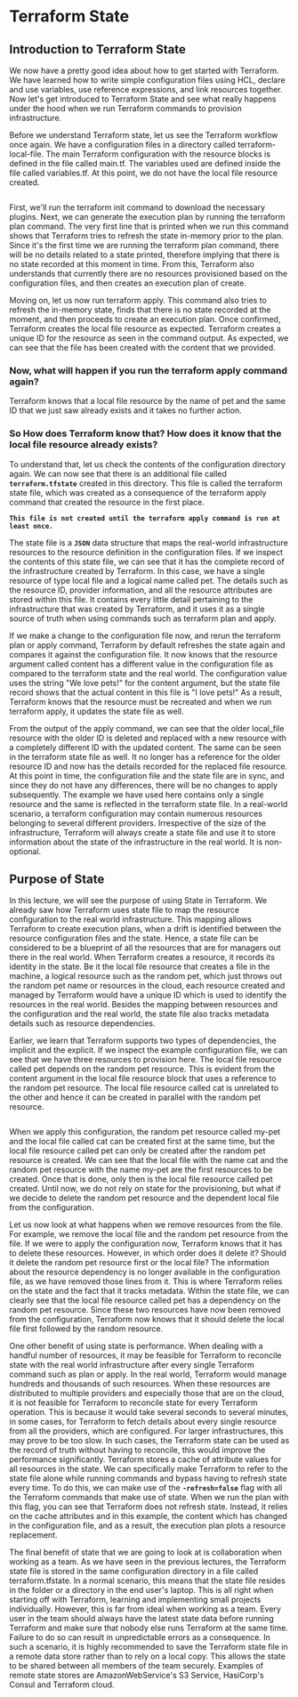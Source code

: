 # Terraform State

## Introduction to Terraform State

We now have a pretty good idea about how to get started with Terraform. We have learned how to write simple configuration files using HCL, declare and use variables, use reference expressions, and link resources together. Now let's get introduced to Terraform State and see what really happens under the hood when we run Terraform commands to provision infrastructure. 

Before we understand Terraform state, let us see the Terraform workflow once again. We have a configuration files in a directory called terraform-local-file. The main Terraform configuration with the resource blocks is defined in the file called main.tf. The variables used are defined inside the file called variables.tf. At this point, we do not have the local file resource created. 

```bash

```

First, we'll run the terraform init command to download the necessary plugins. Next, we can generate the execution plan by running the terraform plan command. The very first line that is printed when we run this command shows that Terraform tries to refresh the state in-memory prior to the plan. Since it's the first time we are running the terraform plan command, there will be no details related to a state printed, therefore implying that there is no state recorded at this moment in time. From this, Terraform also understands that currently there are no resources provisioned based on the configuration files, and then creates an execution plan of create. 

Moving on, let us now run terraform apply. This command also tries to refresh the in-memory state, finds that there is no state recorded at the moment, and then proceeds to create an execution plan. Once confirmed, Terraform creates the local file resource as expected. Terraform creates a unique ID for the resource as seen in the command output. As expected, we can see that the file has been created with the content that we provided. 

### Now, what will happen if you run the terraform apply command again? 

Terraform knows that a local file resource by the name of pet and the same ID that we just saw already exists and it takes no further action. 

### So How does Terraform know that? How does it know that the local file resource already exists? 

To understand that, let us check the contents of the configuration directory again. We can now see that there is an additional file called **`terraform.tfstate`** created in this directory. This file is called the terraform state file, which was created as a consequence of the terraform apply command that created the resource in the first place. 

**`This file is not created until the terraform apply command is run at least once. 
`**

The state file is a **`JSON`** data structure that maps the real-world infrastructure resources to the resource definition in the configuration files. If we inspect the contents of this state file, we can see that it has the complete record of the infrastructure created by Terraform. In this case, we have a single resource of type local file and a logical name called pet. The details such as the resource ID, provider information, and all the resource attributes are stored within this file. It contains every little detail pertaining to the infrastructure that was created by Terraform, and it uses it as a single source of truth when using commands such as terraform plan and apply. 

If we make a change to the configuration file now, and rerun the terraform plan or apply command, Terraform by default refreshes the state again and compares it against the configuration file. It now knows that the resource argument called content has a different value in the configuration file as compared to the terraform state and the real world. The configuration value uses the string "We love pets!" for the content argument, but the state file record shows that the actual content in this file is "I love pets!" As a result, Terraform knows that the resource must be recreated and when we run terraform apply, it updates the state file as well. 

From the output of the apply command, we can see that the older local_file resource with the older ID is deleted and replaced with a new resource with a completely different ID with the updated content. The same can be seen in the terraform state file as well. It no longer has a reference for the older resource ID and now has the details recorded for the replaced file resource. At this point in time, the configuration file and the state file are in sync, and since they do not have any differences, there will be no changes to apply subsequently. The example we have used here contains only a single resource and the same is reflected in the terraform state file. In a real-world scenario, a terraform configuration may contain numerous resources belonging to several different providers. Irrespective of the size of the infrastructure, Terraform will always create a state file and use it to store information about the state of the infrastructure in the real world. It is non-optional.

## Purpose of State

In this lecture, we will see the purpose of using State in Terraform. We already saw how Terraform uses state file to map the resource configuration to the real world infrastructure. This mapping allows Terraform to create execution plans, when a drift is identified between the resource configuration files and the state. Hence, a state file can be considered to be a blueprint of all the resources that are for managers out there in the real world. When Terraform creates a resource, it records its identity in the state. Be it the local file resource that creates a file in the machine, a logical resource such as the random pet, which just throws out the random pet name or resources in the cloud, each resource created and managed by Terraform would have a unique ID which is used to identify the resources in the real world. Besides the mapping between resources and the configuration and the real world, the state file also tracks metadata details such as resource dependencies. 

Earlier, we learn that Terraform supports two types of dependencies, the implicit and the explicit. If we inspect the example configuration file, we can see that we have three resources to provision here. The local file resource called pet depends on the random pet resource. This is evident from the content argument in the local file resource block that uses a reference to the random pet resource. The local file resource called cat is unrelated to the other and hence it can be created in parallel with the random pet resource. 

```bash

```

When we apply this configuration, the random pet resource called my-pet and the local file called cat can be created first at the same time, but the local file resource called pet can only be created after the random pet resource is created. We can see that the local file with the name cat and the random pet resource with the name my-pet are the first resources to be created. Once that is done, only then is the local file resource called pet created. Until now, we do not rely on state for the provisioning, but what if we decide to delete the random pet resource and the dependent local file from the configuration. 

Let us now look at what happens when we remove resources from the file. For example, we remove the local file and the random pet resource from the file. If we were to apply the configuration now, Terraform knows that it has to delete these resources. However, in which order does it delete it? Should it delete the random pet resource first or the local file? The information about the resource dependency is no longer available in the configuration file, as we have removed those lines from it. This is where Terraform relies on the state and the fact that it tracks metadata. Within the state file, we can clearly see that the local file resource called pet has a dependency on the random pet resource. Since these two resources have now been removed from the configuration, Terraform now knows that it should delete the local file first followed by the random resource. 

One other benefit of using state is performance. When dealing with a handful number of resources, it may be feasible for Terraform to reconcile state with the real world infrastructure after every single Terraform command such as plan or apply. In the real world, Terraform would manage hundreds and thousands of such resources. When these resources are distributed to multiple providers and especially those that are on the cloud, it is not feasible for Terraform to reconcile state for every Terraform operation. This is because it would take several seconds to several minutes, in some cases, for Terraform to fetch details about every single resource from all the providers, which are configured. For larger infrastructures, this may prove to be too slow. In such cases, the Terraform state can be used as the record of truth without having to reconcile, this would improve the performance significantly. Terraform stores a cache of attribute values for all resources in the state. We can specifically make Terraform to refer to the state file alone while running commands and bypass having to refresh state every time. To do this, we can make use of the **`-refresh=false`** flag with all the Terraform commands that make use of state. When we run the plan with this flag, you can see that Terraform does not refresh state. Instead, it relies on the cache attributes and in this example, the content which has changed in the configuration file, and as a result, the execution plan plots a resource replacement. 

The final benefit of state that we are going to look at is collaboration when working as a team. As we have seen in the previous lectures, the Terraform state file is stored in the same configuration directory in a file called terraform.tfstate. In a normal scenario, this means that the state file resides in the folder or a directory in the end user's laptop. This is all right when starting off with Terraform, learning and implementing small projects individually. However, this is far from ideal when working as a team. Every user in the team should always have the latest state data before running Terraform and make sure that nobody else runs Terraform at the same time. Failure to do so can result in unpredictable errors as a consequence. In such a scenario, it is highly recommended to save the Terraform state file in a remote data store rather than to rely on a local copy. This allows the state to be shared between all members of the team securely. Examples of remote state stores are AmazonWebService's S3 Service, HasiCorp's Consul and Terraform cloud. 